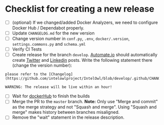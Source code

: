 # Checklist for creating a new release

- [ ] (optional) If we changed/added Docker Analyzers, we need to configure Docker Hub / Dependabot properly.
- [ ] Update `CHANGELOG.md` for the new version
- [ ] Change version number in `conf.py`, `.env`, `docker/.version`, `settings.commons.py` and `schema.yml`
- [ ] Verify CI Tests
- [ ] Create release for the branch `develop`. [Automate.io](https://automate.io/app/bots/list) should automatically create [Twitter](https://twitter.com/intel_owl) and [Linkedin](https://www.linkedin.com/in/matteo-lodi-90/) posts.
      Write the following statement there (change the version number):

```commandline
please refer to the [Changelog](https://github.com/intelowlproject/IntelOwl/blob/develop/.github/CHANGELOG.md#v331)

WARNING: The release will be live within an hour!
```

- [ ] Wait for [dockerHub](https://hub.docker.com/repository/docker/intelowlproject/intelowl) to finish the builds
- [ ] Merge the PR to the `master` branch. **Note:** Only use "Merge and commit" as the merge strategy and not "Squash and merge". Using "Squash and merge" makes history between branches misaligned.
- [ ] Remove the "wait" statement in the release description.
